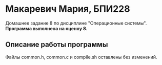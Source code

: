 # Макаревич Мария, БПИ228
Домашнее задание 8 по дисциплине "Операционные системы". **Программа выполнена на оценку 8.**
## Описание работы программы
Файлы common.h, common.c и compile.sh оставлены без изменений. 
